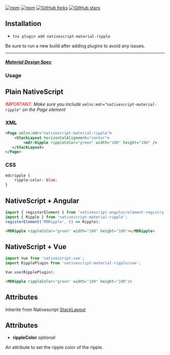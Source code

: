 [![npm](https://img.shields.io/npm/v/nativescript-material-ripple.svg)](https://www.npmjs.com/package/nativescript-material-ripple)
[![npm](https://img.shields.io/npm/dt/nativescript-material-ripple.svg?label=npm%20downloads)](https://www.npmjs.com/package/nativescript-material-ripple)
[![GitHub forks](https://img.shields.io/github/forks/Akylas/nativescript-material-components.svg)](https://github.com/Akylas/nativescript-material-components/network)
[![GitHub stars](https://img.shields.io/github/stars/Akylas/nativescript-material-components.svg)](https://github.com/Akylas/nativescript-material-components/stargazers)

## Installation

* `tns plugin add nativescript-material-ripple`

Be sure to run a new build after adding plugins to avoid any issues.

---

##### [Material Design Spec](https://material.io/design/interaction/states.html#usage)

### Usage


## Plain NativeScript

<span style="color:red">IMPORTANT: </span>_Make sure you include `xmlns:mdr="nativescript-material-ripple"` on the Page element_

### XML

```XML
<Page xmlns:mdr="nativescript-material-ripple">
    <StackLayout horizontalAlignment="center">
        <mdr:Ripple rippleColor="green" width="100" height="100" />
   </StackLayout>
</Page>
```

### CSS

```CSS
mdcripple {
    ripple-color: blue;
}
```

## NativeScript + Angular

```typescript
import { registerElement } from 'nativescript-angular/element-registry';
import { Ripple } from 'nativescript-material-ripple';
registerElement('MDRipple', () => Ripple);
```

```html
<MDRipple rippleColor="green" width="100" height="100"></MDRipple>
```

## NativeScript + Vue

```javascript
import Vue from 'nativescript-vue';
import RipplePlugin from 'nativescript-material-ripple/vue';

Vue.use(RipplePlugin);
```

```html
<MDRipple rippleColor="green" width="100" height="100"/>
```

## Attributes

Inherite from Nativescript [StackLayout](https://docs.nativescript.org/ui/layouts/layout-containers#stacklayout-properties)

## Attributes

* **rippleColor** _optional_

An attribute to set the ripple color of the ripple.
